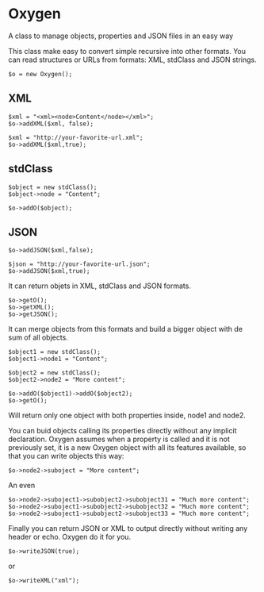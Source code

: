 # Oxygen
A class to manage objects, properties and JSON files in an easy way

This class make easy to convert simple recursive into other formats.
You can read structures or URLs from formats: XML, stdClass and JSON strings. 

```$o = new Oxygen();```


## XML
```
$xml = "<xml><node>Content</node></xml>";
$o->addXML($xml, false);

$xml = "http://your-favorite-url.xml";
$o->addXML($xml,true);
```


## stdClass
```
$object = new stdClass();
$object->node = "Content";

$o->addO($object);
```

## JSON
```$json = '{"node":"Content"}';
$o->addJSON($xml,false);

$json = "http://your-favorite-url.json";
$o->addJSON($xml,true);
```


It can return objets in XML, stdClass and JSON formats.
```
$o->getO();
$o->getXML();
$o->getJSON();
```


It can merge objects from this formats and build a bigger object with de sum of all objects.
```
$object1 = new stdClass();
$object1->node1 = "Content";

$object2 = new stdClass();
$object2->node2 = "More content";

$o->addO($object1)->addO($object2);  
$o->getO();
```

Will return only one object with both properties inside, node1 and node2.

You can buid objects calling its properties directly without any implicit declaration. Oxygen assumes when a property is called and it is not previously set, it is a new Oxygen object with all its features available, so that you can write objects this way: 

```$o->node1 = "Content";
$o->node2->suboject = "More content";
```

An even 
```
$o->node2->suboject1->subobject2->subobject31 = "Much more content";
$o->node2->suboject1->subobject2->subobject32 = "Much more content";
$o->node2->suboject1->subobject2->subobject33 = "Much more content";
```


Finally you can return JSON or XML to output directly without writing any header or echo. Oxygen do it for you.
```
$o->writeJSON(true);
```
or
```
$o->writeXML("xml");
```
